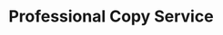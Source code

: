 ---
title: "Professional Copy Service"
url: /anchorage/professional-copy-service/
shop: Kopieren
---